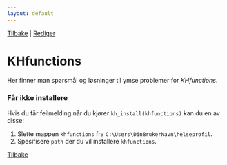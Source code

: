 ```yaml
---
layout: default
---
```


[Tilbake](./index.html) | [Rediger](https://github.com/helseprofil/helseprofil.github.io/edit/main/docs/faq-khfunctions.md)


# KHfunctions

Her finner man spørsmål og løsninger til ymse problemer for *KHfunctions*.

### Får ikke installere

Hvis du får feilmelding når du kjører `kh_install(khfunctions)` kan du en av disse:

1. Slette mappen `khfunctions` fra `C:\Users\DinBrukerNavn\helseprofil`.
2. Spesifisere `path` der du vil installere `khfunctions`.



[Tilbake](./index.html)
